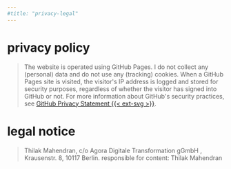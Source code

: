 ```yaml
---
#title: "privacy-legal"
---
```

# privacy policy
>The website is operated using GitHub Pages. I do not collect any (personal) data and do not use any (tracking) cookies. When a GitHub Pages site is visited, the visitor's IP address is logged and stored for security purposes, regardless of whether the visitor has signed into GitHub or not. For more information about GitHub's security practices, see [GitHub Privacy Statement {{< ext-svg >}}](https://docs.github.com/en/site-policy/privacy-policies/github-privacy-statement).
# legal notice
>Thilak Mahendran, c/o Agora Digitale Transformation gGmbH , Krausenstr. 8, 10117 Berlin. responsible for content: Thilak Mahendran